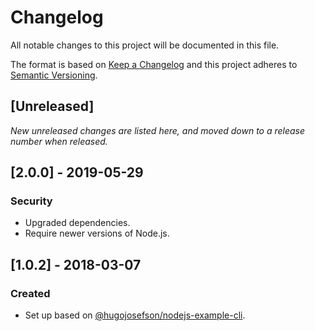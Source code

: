 # Changelog

All notable changes to this project will be documented in this file.

The format is based on [Keep a Changelog](http://keepachangelog.com/en/1.0.0/)
and this project adheres to [Semantic Versioning](http://semver.org/spec/v2.0.0.html).

## [Unreleased]

_New unreleased changes are listed here, and moved down to a release number when released._

## [2.0.0] - 2019-05-29

### Security

- Upgraded dependencies.
- Require newer versions of Node.js.

## [1.0.2] - 2018-03-07

### Created

- Set up based on [@hugojosefson/nodejs-example-cli](https://github.com/hugojosefson/nodejs-example-cli).

